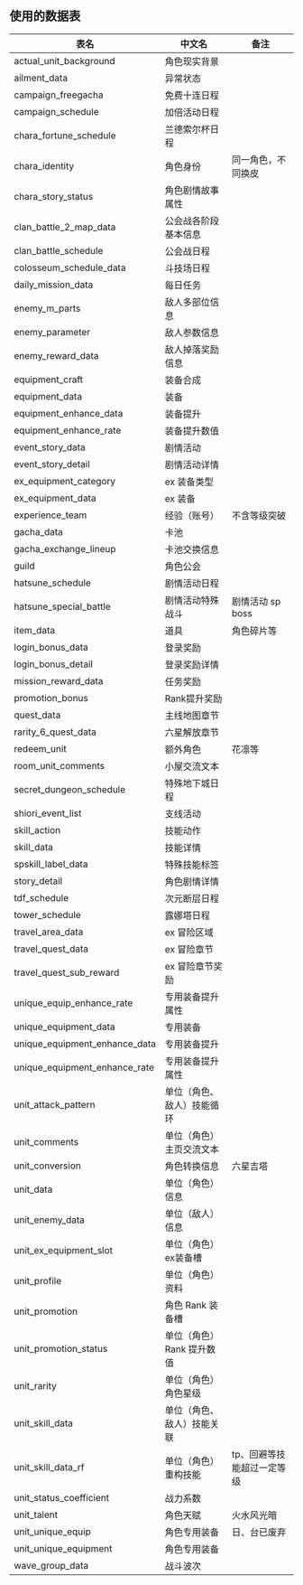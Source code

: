 ## 使用的数据表

| 表名                            | 中文名             | 备注             |
|-------------------------------|-----------------|----------------|
| actual_unit_background        | 角色现实背景          |                |
| ailment_data                  | 异常状态            |                |
| campaign_freegacha            | 免费十连日程          |                |
| campaign_schedule             | 加倍活动日程          |                |
| chara_fortune_schedule        | 兰德索尔杯日程         |                |
| chara_identity                | 角色身份            | 同一角色，不同换皮      |
| chara_story_status            | 角色剧情故事属性        |                |
| clan_battle_2_map_data        | 公会战各阶段基本信息      |                |
| clan_battle_schedule          | 公会战日程           |                |
| colosseum_schedule_data       | 斗技场日程           |                |
| daily_mission_data            | 每日任务            |                |
| enemy_m_parts                 | 敌人多部位信息         |                |
| enemy_parameter               | 敌人参数信息          |                |
| enemy_reward_data             | 敌人掉落奖励信息        |                |
| equipment_craft               | 装备合成            |                |
| equipment_data                | 装备              |                |
| equipment_enhance_data        | 装备提升            |                |
| equipment_enhance_rate        | 装备提升数值          |                |
| event_story_data              | 剧情活动            |                |
| event_story_detail            | 剧情活动详情          |                |
| ex_equipment_category         | ex 装备类型         |                |
| ex_equipment_data             | ex 装备           |                |
| experience_team               | 经验（账号）          | 不含等级突破         |
| gacha_data                    | 卡池              |                |
| gacha_exchange_lineup         | 卡池交换信息          |                |
| guild                         | 角色公会            |                |
| hatsune_schedule              | 剧情活动日程          |                |
| hatsune_special_battle        | 剧情活动特殊战斗        | 剧情活动 sp boss   |
| item_data                     | 道具              | 角色碎片等          |
| login_bonus_data              | 登录奖励            |                |
| login_bonus_detail            | 登录奖励详情          |                |
| mission_reward_data           | 任务奖励            |                |
| promotion_bonus               | Rank提升奖励        |                |
| quest_data                    | 主线地图章节          |                |
| rarity_6_quest_data           | 六星解放章节          |                |
| redeem_unit                   | 额外角色            | 花凛等            |
| room_unit_comments            | 小屋交流文本          |                |
| secret_dungeon_schedule       | 特殊地下城日程         |                |
| shiori_event_list             | 支线活动            |                |
| skill_action                  | 技能动作            |                |
| skill_data                    | 技能详情            |                |
| spskill_label_data            | 特殊技能标签          |                |
| story_detail                  | 角色剧情详情          |                |
| tdf_schedule                  | 次元断层日程          |                |
| tower_schedule                | 露娜塔日程           |                |
| travel_area_data              | ex 冒险区域         |                |
| travel_quest_data             | ex 冒险章节         |                |
| travel_quest_sub_reward       | ex 冒险章节奖励       |                |
| unique_equip_enhance_rate     | 专用装备提升属性        |                |
| unique_equipment_data         | 专用装备            |                |
| unique_equipment_enhance_data | 专用装备提升          |                |
| unique_equipment_enhance_rate | 专用装备提升属性        |                |
| unit_attack_pattern           | 单位（角色、敌人）技能循环   |                |
| unit_comments                 | 单位（角色）主页交流文本    |                |
| unit_conversion               | 角色转换信息          | 六星吉塔           |
| unit_data                     | 单位（角色）信息        |                |
| unit_enemy_data               | 单位（敌人）信息        |                |
| unit_ex_equipment_slot        | 单位（角色）ex装备槽     |                |
| unit_profile                  | 单位（角色）资料        |                |
| unit_promotion                | 角色 Rank 装备槽     |                |
| unit_promotion_status         | 单位（角色）Rank 提升数值 |                |
| unit_rarity                   | 单位（角色）角色星级      |                |
| unit_skill_data               | 单位（角色、敌人）技能关联   |                |
| unit_skill_data_rf            | 单位（角色）重构技能      | tp、回避等技能超过一定等级 |
| unit_status_coefficient       | 战力系数            |                |
| unit_talent                   | 角色天赋            | 火水风光暗          |
| unit_unique_equip             | 角色专用装备          | 日、台已废弃         |
| unit_unique_equipment         | 角色专用装备          |                |
| wave_group_data               | 战斗波次            |                |
